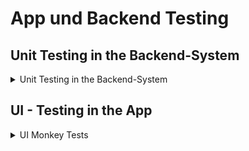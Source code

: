 # App und Backend Testing

## Unit Testing in the Backend-System

<details>
<summary> Unit Testing in the Backend-System </summary>

In our project, we place a strong emphasis on ensuring the reliability and stability of our services through comprehensive unit testing. Our testing strategy is incorporated directly into the CI/CD pipeline, which ensures that our services are consistently tested before any changes are integrated.

<h3> Unit Tests for Services </h3>

<p> We have implemented a robust set of unit tests that target various layers of our services. These tests focus on the following areas: </p>

<ul>
    <li><strong>Endpoint Testing (Resource Tests):</strong>
        <p>Resource tests are specifically focused on testing the external endpoints of our services. These tests simulate real-world API calls to ensure that the endpoints are functioning correctly, returning the expected responses, and handling error scenarios appropriately. This ensures that our services provide the correct output and behavior when interacting with external clients.</p>
    </li>
    <li><strong>Repository Testing (Repository Tests):</strong>
        <p>Our repository tests are responsible for testing the interaction with the database. These tests validate that the data layer behaves correctly, ensuring that our database queries and transactions are executed as expected. This helps in verifying that the data is being correctly retrieved, stored, and manipulated by the application.</p>
    </li>
</ul>

<h3> CI/CD Pipeline Integration </h3>

<p>Our CI/CD pipeline is configured to automatically run all unit tests whenever a change is pushed to the repository. This integration ensures that:</p>

<ol>
    <li><strong>Test Results in Pipeline:</strong>
        <p>The pipeline captures the results of all unit tests, including the service, resource, and repository tests. Any failure in these tests prevents the build from proceeding, ensuring that only thoroughly tested code is deployed.</p>
    </li>
</ol>

<h3> Pipeline Test Results </h3>

<div style="text-align: center;">

<figure>
    <img src="images/testing/pipeline-test-results.png" width="100%">
    <figcaption>Pipeline-Test for all services  </figcaption>
</figure>

</div>

<p> The pipeline logs and reports provide detailed information about the status and results of each test, helping us to maintain a reliable and stable codebase throughout the development lifecycle. </p>

<p> For more details, check the code implementation in the respective service within the <strong> test </strong> directory of each service. </p>

</details>



## UI - Testing in the App

<details>
<summary> UI Monkey Tests </summary>

<p> To Ensure a UI-Test we perform an UI monkey testing, which randomly interacts with the user interface to catch unexpected crashes or issues. 
This test simulates a wide range of user interactions to ensure the robustness of our UI. 
These UI tests are also integrated into our pipeline, providing a broader validation of the system's stability.
</p>

<p>To run the Monkey Test, go to the root folder of the app project and execute the following command:</p>

<pre><code> adb shell monkey -p de.fhe.ai.mc --throttle 50 -v 500 </code></pre>

<p>Below is a brief excerpt from the Monkey Test in our app: </p>

<figure>
    <img src="images/testing/MonkeyTest.gif" width="100%">
    <figcaption> Monkey-Test Example in the AurumBanking-App </figcaption>
</figure>


</details>

